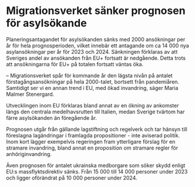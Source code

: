 # Migrationsverket sänker prognosen för asylsökande

Planeringsantagandet för asylsökanden sänks med 2000 ansökningar per år för hela prognosperioden, vilket innebär ett antagande om ca 14 000 nya asylansökningar per år för 2023 och 2024. Sänkningen förklaras av att Sveriges andel av ansökanden från EU+ fortsatt är nedgående. Detta trots att ansökningarna för EU+ på totalen fortsatt väntas öka.

– Migrationsverket spår för kommande år den lägsta nivån på antalet förstagångsansökningar på hela 2000-talet, bortsett från pandemiåren. Samtidigt ser vi en annan trend i EU, med ökad invandring, säger Maria Malmer Stenergard.

Utvecklingen inom EU förklaras bland annat av en ökning av ankomster längs den centrala medelhavsrutten till Italien, medan Sverige tvärtom har färre asylsökanden än föregående år.

Prognosen utgår från gällande lagstiftning och regelverk och tar hänsyn till föreslagna lagändringar i framlagda propositioner - inte aviserad politik. Inom kort lägger exempelvis regeringen fram ytterligare förslag för en stramare invandring, bland annat en proposition om stramare regler för anhöriginvandring.

Även prognosen för antalet ukrainska medborgare som söker skydd enligt EU:s massflyktsdirektiv sänks. Från 15 000 till 14 000 personer under 2023 och ligger oförändrat på 10 000 personer under 2024.
